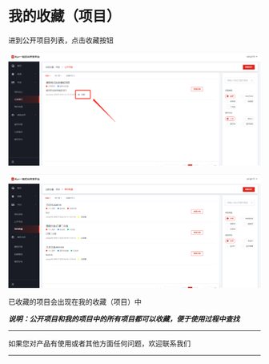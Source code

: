 # 我的收藏（项目）

进到公开项目列表，点击收藏按钮

![收藏1](../../../../../image/AI-and-Machine-Learning/NeuFoundry/images/project/pro-069.png "收藏1")

![收藏2](../../../../../image/AI-and-Machine-Learning/NeuFoundry/images/project/pro-070.png "收藏2")

已收藏的项目会出现在我的收藏（项目）中

***说明：公开项目和我的项目中的所有项目都可以收藏，便于使用过程中查找***


---

如果您对产品有使用或者其他方面任何问题，欢迎联系我们

---
